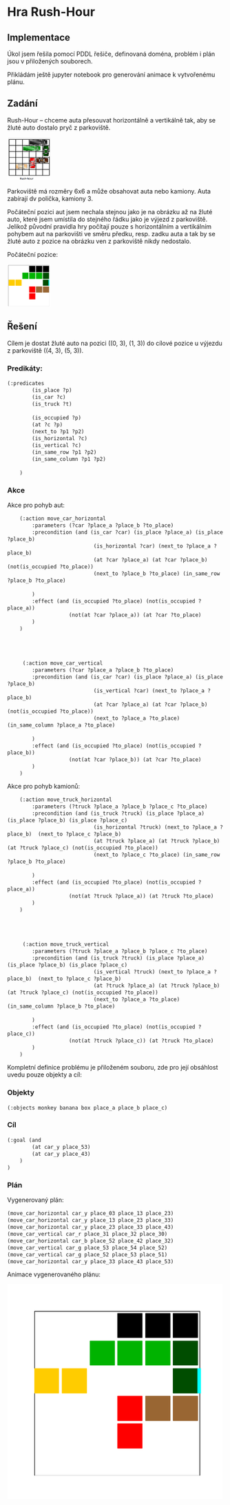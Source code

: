 # Hra Rush-Hour

## Implementace

Úkol jsem řešila pomocí PDDL řešiče, definovaná doména, problém i plán jsou v přiložených souborech.

Přikládám ještě jupyter notebook pro generování animace k vytvořenému plánu.

## Zadání
Rush-Hour – chceme auta přesouvat horizontálně a vertikálně tak, aby se žluté auto
dostalo pryč z parkoviště.

<img src="img/rush-hour.png" alt="MarineGEO circle logo" style="height: 100px; width:100px;"/>

Parkoviště má rozměry 6x6 a může obsahovat auta nebo kamiony. Auta zabírají dv polička, kamiony 3.


Počáteční pozici aut jsem nechala stejnou jako je na obrázku až na žluté auto, které jsem umístila do stejného řádku jako je výjezd z parkoviště. Jelikož původní pravidla hry počítají pouze s horizontálním a vertikálním pohybem aut na parkovišti ve směru předku, resp. zadku auta a tak by se žluté auto z pozice na obrázku ven z parkoviště nikdy nedostalo.

Počáteční pozice:

<img src="img/poc_poz.png" alt="MarineGEO circle logo" style="height: 100px; width:100px;"/>

## Řešení

Cílem je dostat žluté auto na pozici ((0, 3), (1, 3)) do cílové pozice u výjezdu z parkoviště ((4, 3), (5, 3)).

### Predikáty:

```
(:predicates
        (is_place ?p)
        (is_car ?c)
        (is_truck ?t)
        
        (is_occupied ?p)
        (at ?c ?p)
        (next_to ?p1 ?p2)
        (is_horizontal ?c)
        (is_vertical ?c)
        (in_same_row ?p1 ?p2)
        (in_same_column ?p1 ?p2)
        
    )

```

### Akce

Akce pro pohyb aut:

```
    (:action move_car_horizontal
        :parameters (?car ?place_a ?place_b ?to_place)
        :precondition (and (is_car ?car) (is_place ?place_a) (is_place ?place_b) 
                            (is_horizontal ?car) (next_to ?place_a ?place_b) 
                            (at ?car ?place_a) (at ?car ?place_b) (not(is_occupied ?to_place))
                            (next_to ?place_b ?to_place) (in_same_row ?place_b ?to_place)
        
        )
        :effect (and (is_occupied ?to_place) (not(is_occupied ?place_a))
                    (not(at ?car ?place_a)) (at ?car ?to_place)
        )
    )


    
    
     (:action move_car_vertical
        :parameters (?car ?place_a ?place_b ?to_place)
        :precondition (and (is_car ?car) (is_place ?place_a) (is_place ?place_b) 
                            (is_vertical ?car) (next_to ?place_a ?place_b) 
                            (at ?car ?place_a) (at ?car ?place_b) (not(is_occupied ?to_place))
                            (next_to ?place_a ?to_place) (in_same_column ?place_a ?to_place)
        
        )
        :effect (and (is_occupied ?to_place) (not(is_occupied ?place_b))
                    (not(at ?car ?place_b)) (at ?car ?to_place)
        )
    )
```


Akce pro pohyb kamionů:
```
    (:action move_truck_horizontal
        :parameters (?truck ?place_a ?place_b ?place_c ?to_place)
        :precondition (and (is_truck ?truck) (is_place ?place_a) (is_place ?place_b) (is_place ?place_c)
                            (is_horizontal ?truck) (next_to ?place_a ?place_b)  (next_to ?place_c ?place_b) 
                            (at ?truck ?place_a) (at ?truck ?place_b) (at ?truck ?place_c) (not(is_occupied ?to_place))
                            (next_to ?place_c ?to_place) (in_same_row ?place_b ?to_place)
        
        )
        :effect (and (is_occupied ?to_place) (not(is_occupied ?place_a))
                    (not(at ?truck ?place_a)) (at ?truck ?to_place)
        )
    )


    
    
     (:action move_truck_vertical
        :parameters (?truck ?place_a ?place_b ?place_c ?to_place)
        :precondition (and (is_truck ?truck) (is_place ?place_a) (is_place ?place_b) (is_place ?place_c)
                            (is_vertical ?truck) (next_to ?place_a ?place_b)  (next_to ?place_c ?place_b)
                            (at ?truck ?place_a) (at ?truck ?place_b) (at ?truck ?place_c) (not(is_occupied ?to_place))
                            (next_to ?place_a ?to_place) (in_same_column ?place_b ?to_place)
        
        )
        :effect (and (is_occupied ?to_place) (not(is_occupied ?place_c))
                    (not(at ?truck ?place_c)) (at ?truck ?to_place)
        )
    )

```

Kompletní definice problému je přiloženém souboru, zde pro její obsáhlost uvedu pouze objekty a cíl:

### Objekty

```
(:objects monkey banana box place_a place_b place_c)
```

### Cíl

```
(:goal (and
        (at car_y place_53)
        (at car_y place_43)
    )
)

```
 
### Plán
Vygenerovaný plán:

```
(move_car_horizontal car_y place_03 place_13 place_23)
(move_car_horizontal car_y place_13 place_23 place_33)
(move_car_horizontal car_y place_23 place_33 place_43)
(move_car_vertical car_r place_31 place_32 place_30)
(move_car_horizontal car_b place_52 place_42 place_32)
(move_car_vertical car_g place_53 place_54 place_52)
(move_car_vertical car_g place_52 place_53 place_51)
(move_car_horizontal car_y place_33 place_43 place_53)

```
Animace vygenerovaného plánu:

![SegmentLocal](test.gif "segment")


